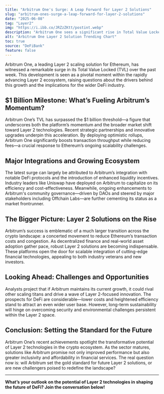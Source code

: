 ```yaml
---
title: "Arbitrum One's Surge: A Leap Forward for Layer 2 Solutions"
slug: "arbitrum-ones-surge-a-leap-forward-for-layer-2-solutions"
date: "2025-06-08"
tag: "Layer2"
img: "https://i.ibb.co/JRZzZKtt/postint.webp"
description: "Arbitrum One sees a significant rise in Total Value Locked, highlighting the transformative role of Layer 2 solutions in Ethereum’s scalability and DeFi innovation."
alt: "Arbitrum One Layer 2 Solution Trending Chart"
toc: true
source: "DeFiBank"
feature: false
---
```


Arbitrum One, a leading Layer 2 scaling solution for Ethereum, has witnessed a remarkable surge in its Total Value Locked (TVL) over the past week. This development is seen as a pivotal moment within the rapidly advancing Layer 2 ecosystem, raising questions about the drivers behind this growth and the implications for the wider DeFi industry.

## $1 Billion Milestone: What’s Fueling Arbitrum’s Momentum?

Arbitrum One’s TVL has surpassed the $1 billion threshold—a figure that underscores both the platform’s momentum and the broader market shift toward Layer 2 technologies. Recent strategic partnerships and innovative upgrades underpin this acceleration. By deploying optimistic rollups, Arbitrum One significantly boosts transaction throughput while reducing fees—a crucial response to Ethereum’s ongoing scalability challenges.

## Major Integrations and Growing Ecosystem

The latest surge can largely be attributed to Arbitrum’s integration with notable DeFi protocols and the introduction of enhanced liquidity incentives. Industry leaders like Uniswap have deployed on Arbitrum to capitalize on its efficiency and cost-effectiveness. Meanwhile, ongoing enhancements to Arbitrum's community governance—driven by DAOs and steered by major stakeholders including Offchain Labs—are further cementing its status as a market frontrunner.

## The Bigger Picture: Layer 2 Solutions on the Rise

Arbitrum’s success is emblematic of a much larger transition across the crypto landscape: a concerted movement to reduce Ethereum’s transaction costs and congestion. As decentralized finance and real-world asset adoption gather pace, robust Layer 2 solutions are becoming indispensable. These platforms open the door for scalable integration of cutting-edge financial technologies, appealing to both industry veterans and new investors.

## Looking Ahead: Challenges and Opportunities

Analysts project that if Arbitrum maintains its current growth, it could rival other scaling titans and drive a wave of Layer 2-focused innovation. The prospects for DeFi are considerable—lower costs and heightened efficiency stand to attract an even wider user base. However, long-term sustainability will hinge on overcoming security and environmental challenges persistent within the Layer 2 space.

## Conclusion: Setting the Standard for the Future

Arbitrum One’s recent achievements spotlight the transformative potential of Layer 2 technologies in the crypto ecosystem. As the sector matures, solutions like Arbitrum promise not only improved performance but also greater inclusivity and affordability in financial services. The real question now is: will Arbitrum set the gold standard for future Layer 2 solutions, or are new challengers poised to redefine the landscape?

---

**What’s your outlook on the potential of Layer 2 technologies in shaping the future of DeFi? Join the conversation below!**
